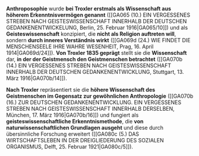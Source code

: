 
**Anthroposophie** wurde **bei Troxler erstmals als Wissenschaft aus höherem Erkenntnisvermögen genannt** ([[GA065 (10.) EIN VERGESSENES STREBEN NACH GEISTESWISSENSCHAFT INNERHALB DER DEUTSCHEN GEDANKENENTWICKELUNG, Berlin, 25. Februar 1916|GA065/10]]) und als **Geisteswissenschaft** konzipiert, die **nicht als Religion auftreten will**, sondern **durch inneres Verständnis wirkt** ([[GA069d (24.) WIE FINDET DIE MENSCHENSEELE IHRE WAHRE WESENHEIT, Prag, 16. April 1914|GA069d/24]]). **Von Troxler 1835 geprägt** stellt sie die **Wissenschaft** dar, **in der der Geistmensch den Geistmenschen betrachtet** ([[GA070b (14.) EIN VERGESSENES STREBEN NACH GEISTESWISSENSCHAFT INNERHALB DER DEUTSCHEN GEDANKENENTWICKLUNG, Stuttgart, 13. März 1916|GA070b/14]]).

**Nach Troxler** repräsentiert sie die **höhere Wissenschaft des Geistmenschen im Gegensatz zur gewöhnlichen Anthropologie** ([[GA070b (16.) ZUR DEUTSCHEN GEDANKENENTWICKLUNG. EIN VERGESSENES STREBEN NACH GEISTESWISSENSCHAFT INNERHALB DERSELBEN, München, 17. März 1916|GA070b/16]]) und fungiert als **geisteswissenschaftliche Erkenntnismethode**, die **von naturwissenschaftlichen Grundlagen ausgeht** und diese durch übersinnliche Forschung erweitert ([[GA080c (5.) DAS WIRTSCHAFTSLEBEN IN DER DREIGLIEDERUNG DES SOZIALEN ORGANISMUS, Delft, 25. Februar 1921|GA080c/5]]).
